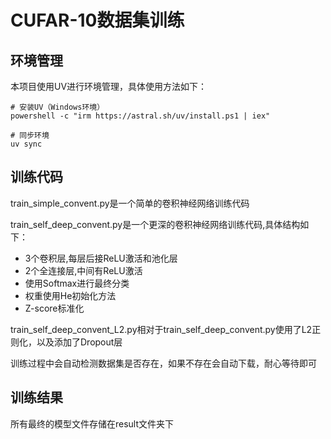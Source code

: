 # CUFAR-10数据集训练

## 环境管理

本项目使用UV进行环境管理，具体使用方法如下：

```shell
# 安装UV（Windows环境）
powershell -c "irm https://astral.sh/uv/install.ps1 | iex"

# 同步环境
uv sync
```

## 训练代码

train_simple_convent.py是一个简单的卷积神经网络训练代码

train_self_deep_convent.py是一个更深的卷积神经网络训练代码,具体结构如下：

- 3个卷积层,每层后接ReLU激活和池化层
- 2个全连接层,中间有ReLU激活
- 使用Softmax进行最终分类
- 权重使用He初始化方法
- Z-score标准化

train_self_deep_convent_L2.py相对于train_self_deep_convent.py使用了L2正则化，以及添加了Dropout层

训练过程中会自动检测数据集是否存在，如果不存在会自动下载，耐心等待即可

## 训练结果

所有最终的模型文件存储在result文件夹下
